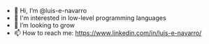 - 👋 Hi, I’m @luis-e-navarro
- 👀 I'm interested in low-level programming languages
- 💞️ I’m looking to grow 
- 📫 How to reach me: https://www.linkedin.com/in/luis-e-navarro/

<!---
luis-e-navarro/luis-e-navarro is a ✨ special ✨ repository because its `README.md` (this file) appears on your GitHub profile.
You can click the Preview link to take a look at your changes.
--->
